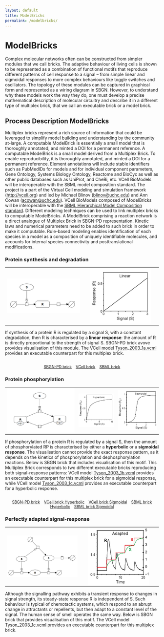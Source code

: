 ```yaml
---
layout: default
title: ModelBricks
permalink: /modelbricks/
---
```


# ModelBricks

Complex molecular networks often can be constructed from simpler modules that we call bricks. The adaptive behaviour of living cells is shown to be represented as a combination of functional motifs that reproduce different patterns of cell response to a signal – from simple linear and sigmoidal responses to more complex behaviours like toggle switches and oscillators. The topology of these modules can be captured in graphical form and represented as a wiring diagram in SBGN. However, to understand why these models work the way they do, one must develop a precise mathematical description of molecular circuitry and describe it in a different type of multiplex brick, that we call an executable brick or a model brick.

## Process Description ModelBricks

Multiplex bricks represent a rich source of information that could be leveraged to simplify model building and understanding by the community at-large. A computable ModelBrick is essentially a small model that is thoroughly annotated, and minted a DOI for a permanent reference. A computable ModelBrick is a small model derived from a Multiplex Brick. To enable reproducibility, it is thoroughly annotated, and minted a DOI for a permanent reference. Element annotations will include stable identifiers such as PubMedIDs for models and for individual component parameters, Gene Ontology, Systems Biology Ontology, Reactome and BioCyc as well as other public databases such as UniProt, and CheBi, etc. VCell BioModels will be interoperable with the SBML model composition standard. The project is a part of the Virtual Cell modeling and simulation framework (<a href="http://vcell.org">http://vcell.org</a>) and led by Michael Blinov (<a href="mailto:blinov@uchc.edu">blinov@uchc.edu</a>) and Ann Cowan (<a href="mailto:acowan@uchc.edu">acowan@uchc.edu</a>). VCell BioModels composed of ModelBricks will be interoperable with the <a href="http://sbml.org/Documents/Specifications/SBML_Level_3/Packages/Hierarchical_Model_Composition_%28comp%29">SBML Hierarchical Model Composition standard</a>. Different modeling techniques can be used to link multiplex bricks to computable ModelBricks. A ModelBrick comprising a reaction network is a direct analogue of Multiplex Brick in SBGN-PD representation. Kinetic laws and numerical parameters need to be added to such brick in order to make it computable. Rule-based modeling enables identification of each species in a model as a composition of uniquely identifiable molecules, and accounts for internal species connectivity and posttranslational modifications. 

### Protein synthesis and degradation

<table>
    <tr>
    <td style="width:410px; text-align:center; font-size:90%;"><img src="/images/modelbricks/LinearSBGN.PNG" width="600"/></td>
    <td style="width:410px; text-align:center; font-size:90%;"><img src="/images/modelbricks/LinearResponse.PNG" width="200"/></td>
     </tr>
</table>

If synthesis of a protein R is regulated by a signal S, with a constant degradation, then R is characterised by a <strong>linear response</strong>: the amount of R is directly proportional to the strength of signal S. SBGN-PD brick avove provides visualisation of this module. The VCell model <a href="/modelbricks/Tyson_2003_1a.vcml">Tyson_2003_1a.vcml</a> provides an executable counterpart for this multiplex brick.

 <div class="img" style="font-size:90%; text-align:center;"><br /><a href="/modelbricks/LinearResponse.graphml">SBGN-PD brick</a> &ensp; <a href="/modelbricks/Tyson_2003_1a.vcml">VCell brick</a> &ensp; <a href="/modelbricks/Tyson_2003_1a.xml">SBML brick</a></div>

### Protein phosphorylation

<table>
    <tr>
    <td style="width:360px; text-align:center; font-size:90%;"><img src="/images/modelbricks/PhosphorylationSBGN.PNG" width="600"/></td> 
 <td style="width:190px; text-align:center; font-size:90%;"><img src="/images/modelbricks/HyperbolicResponse.PNG" width="200"/> </td> 
 <td style="width:210px; text-align:center; font-size:90%;"><img src="/images/modelbricks/SigmoidalResponse.PNG" width="170"/></td>      </tr>
</table>

If phosphorylation of a protein R is regulated by a signal S, then the amount of phosphorylated RP is characterised by either a <strong>hyperbolic</strong> or a <strong>sigmoidal response</strong>. The visualisation cannot provide the exact response pattern, as it depends on the kinetics of phosphorylation and dephosphorylation reactions. Below is SBGN brick that includes visualisation of this motif. This Multiplex Brick corresponds to two different executable bricks reproducing both signal-response patterns: VCell model <a href="/modelbricks/Tyson_2003_1b.vcml">Tyson_2003_1b.vcml</a> provides an executable counterpart for this multiplex brick for a sigmoidal response, while VCell model <a href="/modelbricks/Tyson_2003_1c.vcml">Tyson_2003_1c.vcml</a> provides an executable counterpart for a hyperbolic response.

 <div class="img" style="font-size:90%; text-align:center;"><br />
 <a href="/modelbricks/PhosphorylationSBGN.graphml">SBGN-PD brick</a> &ensp; 
 <a href="/modelbricks/Tyson_2003_1b.vcml">VCell brick Hyperbolic</a> &ensp; 
 <a href="/modelbricks/Tyson_2003_1c.vcml">VCell brick Sigmoidal</a> &ensp;
 <a href="/modelbricks/Tyson_2003_1b.xml">SBML brick Hyperbolic</a> &ensp;
<a href="/modelbricks/Tyson_2003_1c.xml">SBML brick Sigmoidal</a>
</div>

### Perfectly adapted signal-response

<table>
    <tr>
    <td style="width:380px; text-align:center; font-size:90%;"><img src="/images/modelbricks/PerfectlyAdaptedSBGN.PNG" width="600"/></td> 
 <td style="width:410px; text-align:center; font-size:90%;"><img src="/images/modelbricks/PerfectlyAdaptedResponse.PNG" width="200"/></td>
    </tr>
</table>

Although the signalling pathway exhibits a transient response to changes in signal strength, its steady-state response R is independent of S. Such behaviour is typical of chemotactic systems, which respond to an abrupt change in attractants or repellents, but then adapt to a constant level of the signal. The human sense of smell operates the same way. Below is SBGN brick that provides visualisation of this motif. The VCell model <a href="/modelbricks/Tyson_2003_1d.vcml">Tyson_2003_1c.vcml</a> provides an executable counterpart for this multiplex brick.

